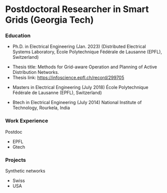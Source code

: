 # Postdoctoral Researcher in Smart Grids (Georgia Tech)

### Education
* Ph.D. in Electrical Engineering (Jan. 2023)
(Distributed Electrical Systems Laboratory, École Polytechnique Fédérale de Lausanne (EPFL), Switzerland)
- Thesis title: Methods for Grid-aware Operation and Planning of Active Distribution Networks.
- Thesis link: https://infoscience.epfl.ch/record/299705

* Masters in Electrical Engineering (July 2018)
École Polytechnique Fédérale de Lausanne (EPFL), Switzerland)

* Btech in Electrical Engineering (July 2014)
National Institute of Technology, Rourkela, India

### Work Experience 
Postdoc
- EPFL
- Gtech

### Projects
Synthetic networks
- Swiss
- USA
